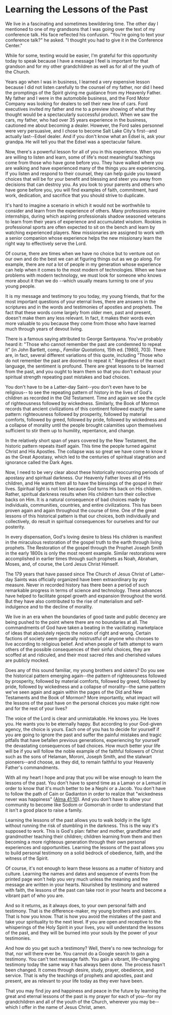 # Learning the Lessons of the Past

We live in a fascinating and sometimes bewildering time. The other day I
mentioned to one of my grandsons that I was going over the text of my
conference talk. His face reflected his confusion. "You're going to text your
conference talk?" he asked. "I thought you had to give it in the Conference
Center."

While for some, texting would be easier, I'm grateful for this opportunity
today to speak because I have a message I feel is important for that grandson
and for my other grandchildren as well as for all of the youth of the Church.

Years ago when I was in business, I learned a very expensive lesson because I
did not listen carefully to the counsel of my father, nor did I heed the
promptings of the Spirit giving me guidance from my Heavenly Father. My father
and I were in the automobile business, and the Ford Motor Company was looking
for dealers to sell their new line of cars. Ford executives invited my father
and me to a preview showing of what they thought would be a spectacularly
successful product. When we saw the cars, my father, who had over 35 years
experience in the business, cautioned me about becoming a dealer. However, the
Ford sales personnel were very persuasive, and I chose to become Salt Lake
City's first--and actually last--Edsel dealer. And if you don't know what an
Edsel is, ask your grandpa. He will tell you that the Edsel was a spectacular
failure.

Now, there's a powerful lesson for all of you in this experience. When you are
willing to listen and learn, some of life's most meaningful teachings come
from those who have gone before you. They have walked where you are walking
and have experienced many of the things you are experiencing. If you listen
and respond to their counsel, they can help guide you toward choices that will
be for your benefit and blessing and steer you away from decisions that can
destroy you. As you look to your parents and others who have gone before you,
you will find examples of faith, commitment, hard work, dedication, and
sacrifice that you should strive to duplicate.

It's hard to imagine a scenario in which it would not be worthwhile to
consider and learn from the experience of others. Many professions require
internships, during which aspiring professionals shadow seasoned veterans to
learn from their years of experience and accumulated wisdom. Rookies in
professional sports are often expected to sit on the bench and learn by
watching experienced players. New missionaries are assigned to work with a
senior companion whose experience helps the new missionary learn the right way
to effectively serve the Lord.

Of course, there are times when we have no choice but to venture out on our
own and do the best we can at figuring things out as we go along. For example,
there are _not_ a lot of people in my generation whose experience can help
when it comes to the most modern of technologies. When we have problems with
modern technology, we must look for someone who knows more about it than we do
--which usually means turning to one of you young people.

It is my message and testimony to you today, my young friends, that for the
most important questions of your eternal lives, there are answers in the
scriptures and in the words and testimonies of apostles and prophets. The fact
that these words come largely from older men, past and present, doesn't make
them any less relevant. In fact, it makes their words even more valuable to
you because they come from those who have learned much through years of devout
living.

There is a famous saying attributed to George Santayana. You've probably heard
it: "Those who cannot remember the past are condemned to repeat it" (in John
Bartlett, comp., _Familiar Quotations,_ 15th ed. [1980], 703). There are, in
fact, several different variations of this quote, including "Those who do not
remember the past are doomed to repeat it." Regardless of the exact language,
the sentiment is profound. There are great lessons to be learned from the
past, and you ought to learn them so that you don't exhaust your spiritual
strength repeating past mistakes and bad choices.

You don't have to be a Latter-day Saint--you don't even have to be religious--
to see the repeating pattern of history in the lives of God's children as
recorded in the Old Testament. Time and again we see the cycle of
righteousness followed by wickedness. Similarly, the Book of Mormon records
that ancient civilizations of this continent followed exactly the same
pattern: righteousness followed by prosperity, followed by material comforts,
followed by greed, followed by pride, followed by wickedness and a collapse of
morality until the people brought calamities upon themselves sufficient to
stir them up to humility, repentance, and change.

In the relatively short span of years covered by the New Testament, the
historic pattern repeats itself again. This time the people turned against
Christ and His Apostles. The collapse was so great we have come to know it as
the Great Apostasy, which led to the centuries of spiritual stagnation and
ignorance called the Dark Ages.

Now, I need to be very clear about these historically reoccurring periods of
apostasy and spiritual darkness. Our Heavenly Father loves all of His
children, and He wants them all to have the blessings of the gospel in their
lives. Spiritual light is not lost because God turns His back on His children.
Rather, spiritual darkness results when His children turn their collective
backs on Him. It is a natural consequence of bad choices made by individuals,
communities, countries, and entire civilizations. This has been proven again
and again throughout the course of time. One of the great lessons of this
historical pattern is that our choices, both individually and collectively, do
result in spiritual consequences for ourselves and for our posterity.

In every dispensation, God's loving desire to bless His children is manifest
in the miraculous restoration of the gospel truth to the earth through living
prophets. The Restoration of the gospel through the Prophet Joseph Smith in
the early 1800s is only the most recent example. Similar restorations were
accomplished in earlier times through such prophets as Noah, Abraham, Moses,
and, of course, the Lord Jesus Christ Himself.

The 179 years that have passed since The Church of Jesus Christ of Latter-day
Saints was officially organized have been extraordinary by any measure. Never
in recorded history has there been a period of such remarkable progress in
terms of science and technology. These advances have helped to facilitate
gospel growth and expansion throughout the world. But they have also
contributed to the rise of materialism and self-indulgence and to the decline
of morality.

We live in an era when the boundaries of good taste and public decency are
being pushed to the point where there are no boundaries at all. The
commandments of God have taken a beating in the vacillating marketplace of
ideas that absolutely rejects the notion of right and wrong. Certain factions
of society seem generally mistrustful of anyone who chooses to live according
to religious belief. And when people of faith attempt to warn others of the
possible consequences of their sinful choices, they are scoffed at and
ridiculed, and their most sacred rites and cherished values are publicly
mocked.

Does any of this sound familiar, my young brothers and sisters? Do you see the
historical pattern emerging again--the pattern of righteousness followed by
prosperity, followed by material comforts, followed by greed, followed by
pride, followed by wickedness and a collapse of morality--the same pattern
we've seen again and again within the pages of the Old and New Testaments and
the Book of Mormon? More importantly, what impact will the lessons of the past
have on the personal choices you make right now and for the rest of your
lives?

The voice of the Lord is clear and unmistakable. He knows you. He loves you.
He wants you to be eternally happy. But according to your God-given agency,
the choice is yours. Each one of you has to decide for yourself if you are
going to ignore the past and suffer the painful mistakes and tragic pitfalls
that have befallen previous generations, experiencing for yourself the
devastating consequences of bad choices. How much better your life will be if
you will follow the noble example of the faithful followers of Christ such as
the sons of Helaman, Moroni, Joseph Smith, and the stalwart pioneers--and
choose, as they did, to remain faithful to your Heavenly Father's
commandments.

With all my heart I hope and pray that you will be wise enough to learn the
lessons of the past. You don't have to spend time as a Laman or a Lemuel in
order to know that it's much better to be a Nephi or a Jacob. You don't have
to follow the path of Cain or Gadianton in order to realize that "wickedness
never was happiness" ([Alma
41:10](https://www.lds.org/scriptures/bofm/alma/41.10?lang=eng#9)). And you
don't have to allow your community to become like Sodom or Gomorrah in order
to understand that it isn't a good place to raise a family.

Learning the lessons of the past allows you to walk boldly in the light
without running the risk of stumbling in the darkness. This is the way it's
supposed to work. This is God's plan: father and mother, grandfather and
grandmother teaching their children; children learning from them and then
becoming a more righteous generation through their own personal experiences
and opportunities. Learning the lessons of the past allows you to build
personal testimony on a solid bedrock of obedience, faith, and the witness of
the Spirit.

Of course, it's not enough to learn these lessons as a matter of history and
culture. Learning the names and dates and sequence of events from the printed
page won't help you very much unless the meaning and the message are written
in your hearts. Nourished by testimony and watered with faith, the lessons of
the past can take root in your hearts and become a vibrant part of who you
are.

And so it returns, as it always does, to your own personal faith and
testimony. That is the difference-maker, my young brothers and sisters. That
is how you know. That is how you avoid the mistakes of the past and take your
spirituality to the next level. If you are open and receptive to the
whisperings of the Holy Spirit in your lives, you will understand the lessons
of the past, and they will be burned into your souls by the power of your
testimonies.

And how do you get such a testimony? Well, there's no new technology for that,
nor will there ever be. You cannot do a Google search to gain a testimony. You
can't text message faith. You gain a vibrant, life-changing testimony today
the same way it has always been done. The process hasn't been changed. It
comes through desire, study, prayer, obedience, and service. That is why the
teachings of prophets and apostles, past and present, are as relevant to your
life today as they ever have been.

That you may find joy and happiness and peace in the future by learning the
great and eternal lessons of the past is my prayer for each of you--for my
grandchildren and all of the youth of the Church, wherever you may be--which I
offer in the name of Jesus Christ, amen.

